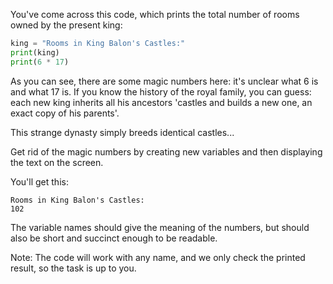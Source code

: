 
You've come across this code, which prints the total number of rooms owned by the present king:

```python
king = "Rooms in King Balon's Castles:"
print(king)
print(6 * 17)
```

As you can see, there are some magic numbers here: it's unclear what 6 is and what 17 is. If you know the history of the royal family, you can guess: each new king inherits all his ancestors 'castles and builds a new one, an exact copy of his parents'.

This strange dynasty simply breeds identical castles...

Get rid of the magic numbers by creating new variables and then displaying the text on the screen.

You'll get this:

```text
Rooms in King Balon's Castles:
102
```

The variable names should give the meaning of the numbers, but should also be short and succinct enough to be readable.

Note: The code will work with any name, and we only check the printed result, so the task is up to you.
